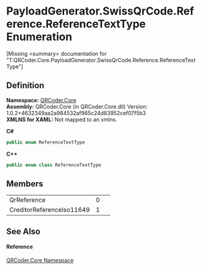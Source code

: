 # PayloadGenerator.SwissQrCode.Reference.ReferenceTextType Enumeration


\[Missing &lt;summary&gt; documentation for "T:QRCoder.Core.PayloadGenerator.SwissQrCode.Reference.ReferenceTextType"\]



## Definition
**Namespace:** <a href="N_QRCoder_Core.md">QRCoder.Core</a>  
**Assembly:** QRCoder.Core (in QRCoder.Core.dll) Version: 1.0.2+4632349aa2a984532af965c24d83952cef07f5b3  
**XMLNS for XAML:** Not mapped to an xmlns.

**C#**
``` C#
public enum ReferenceTextType
```
**C++**
``` C++
public enum class ReferenceTextType
```



## Members
<table>
<tr>
<td>QrReference</td>
<td>0</td>
<td> </td></tr>
<tr>
<td>CreditorReferenceIso11649</td>
<td>1</td>
<td> </td></tr>
</table>

## See Also


#### Reference
<a href="N_QRCoder_Core.md">QRCoder.Core Namespace</a>  
